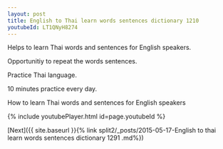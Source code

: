 ```yaml
---
layout: post
title: English to Thai learn words sentences dictionary 1210 
youtubeId: LT1QNyH8274
---
```

 
 
Helps to learn Thai words and sentences for English speakers.

Opportunitiy to repeat the words sentences. 

Practice Thai language. 
 
10 minutes practice every day. 
 
How to learn Thai words and sentences for English speakers 
 
{% include youtubePlayer.html id=page.youtubeId %}
 
 
[Next]({{ site.baseurl }}{% link  split2/_posts/2015-05-17-English to thai learn words sentences dictionary 1291 .md%})
 
